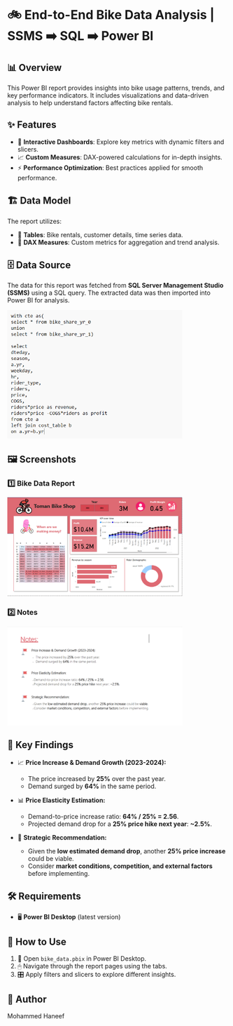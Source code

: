 # 🚲 End-to-End Bike Data Analysis | SSMS ➡️ SQL ➡️ Power BI

## 📊 Overview
This Power BI report provides insights into bike usage patterns, trends, and key performance indicators. It includes visualizations and data-driven analysis to help understand factors affecting bike rentals.

## ✨ Features
- 📌 **Interactive Dashboards**: Explore key metrics with dynamic filters and slicers.
- 📈 **Custom Measures**: DAX-powered calculations for in-depth insights.
- ⚡ **Performance Optimization**: Best practices applied for smooth performance.

## 🏗 Data Model
The report utilizes:
- 📄 **Tables**: Bike rentals, customer details, time series data.
- 🧮 **DAX Measures**: Custom metrics for aggregation and trend analysis.

## 🗄 Data Source  
The data for this report was fetched from **SQL Server Management Studio (SSMS)** using a SQL query. The extracted data was then imported into Power BI for analysis.

<img src="SQL_Query.png" alt="SQL Query" width="400">

## 🖼 Screenshots  
### 1️⃣ Bike Data Report  
<img src="Report.png" alt="Report" width="400">

### 2️⃣ Notes
<img src="Notes.png" alt="Notes" width="400">

## 🔎 Key Findings
- 📈 **Price Increase & Demand Growth (2023-2024):**
  - The price increased by **25%** over the past year.
  - Demand surged by **64%** in the same period.

- 📊 **Price Elasticity Estimation:**
  - Demand-to-price increase ratio: **64% / 25% = 2.56**.
  - Projected demand drop for a **25% price hike next year**: **~2.5%**.

- 🎯 **Strategic Recommendation:**
  - Given the **low estimated demand drop**, another **25% price increase** could be viable.
  - Consider **market conditions, competition, and external factors** before implementing.

## 🛠 Requirements
- 🖥 **Power BI Desktop** (latest version)

## 🚀 How to Use
1. 📂 Open `bike_data.pbix` in Power BI Desktop.
2. 🖱 Navigate through the report pages using the tabs.
3. 🎛 Apply filters and slicers to explore different insights.

## 👤 Author
Mohammed Haneef  
